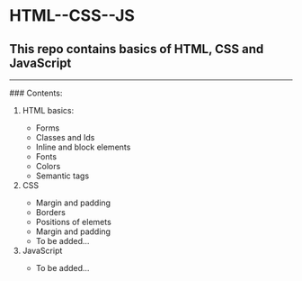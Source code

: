 # HTML--CSS--JS
## This repo contains basics of HTML, CSS and JavaScript
<hr>
### Contents:
<ol>
  <li>
HTML basics:
  </li>
  <ul>
    <li>
      Forms
    </li>
    <li>
      Classes and Ids
    </li>
    <li>
      Inline and block elements
    </li>
    <li>
      Fonts
    </li>
    <li>
      Colors
    </li>
    <li>
      Semantic tags
    </li>
  </ul>
  <li>
    CSS
  </li>
  <ul>
    <li>
      Margin and padding
    </li>
    <li>
      Borders
    </li>
    <li>
      Positions of elemets
    </li>
    <li>
      Margin and padding
    </li>
    <li>
      To be added...
    </li>
  </ul>
  <li>
    JavaScript
  </li>
  <ul>
    <li>
      To be added...
    </li>
  </ul>
</ol>
